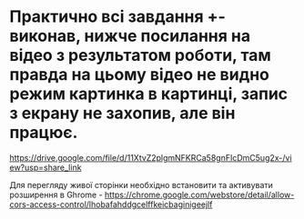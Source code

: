 # Практично всі завдання +- виконав, нижче посилання на відео з результатом роботи, там правда на цьому відео не видно режим картинка в картинці, запис з екрану не захопив, але він працює.

https://drive.google.com/file/d/11XtvZ2plgmNFKRCa58gnFIcDmC5ug2x-/view?usp=share_link


Для перегляду живої сторінки необхідно встановити та активувати розширення в Ghrome -
https://chrome.google.com/webstore/detail/allow-cors-access-control/lhobafahddgcelffkeicbaginigeejlf
